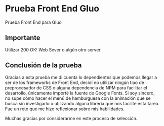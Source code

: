 # Prueba Front End Gluo
Prueba Front End para Gluo

## Importante
Utilizar 200 OK! Web Sever o algún otro server.

## Conclusión de la prueba
Gracias a esta prueba me di cuenta lo dependientes que podemos llegar a ser de los frameworks de Front End, decidí no utilizar ningún tipo de preprocesador de CSS o alguna dependencia de NPM para facilitar el desarrollo, únicamente importé la fuente de Google Fonts. Si soy sincero, no supe cómo hacer el menú de hamburguesa con la animación que se busca sin investigarlo o utilizando alguna librería que nos facilite esta tarea. Fue un reto que me hizo reflexionar sobre mis habilidades.

Muchas gracias por considerarme en este proceso de selección.